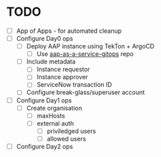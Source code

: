 # TODO
- [ ] App of Apps - for automated cleanup
- [ ] Configure Day0 ops
  - [ ] Deploy AAP instance using TekTon + ArgoCD
    - [ ] Use [aap-as-a-service-gitops](https://github.com/ahussey-redhat/aap-as-a-service-gitops/tree/main) repo
  - [ ] Include metadata
    - [ ] Instance requestor
    - [ ] Instance approver
    - [ ] ServiceNow transaction ID
  - [ ] Configure break-glass/superuser account
- [ ] Configure Day1 ops
  - [ ] Create organisation
    - [ ] maxHosts
    - [ ] external auth
      - [ ] priviledged users
      - [ ] allowed users
- [ ] Configure Day2 ops